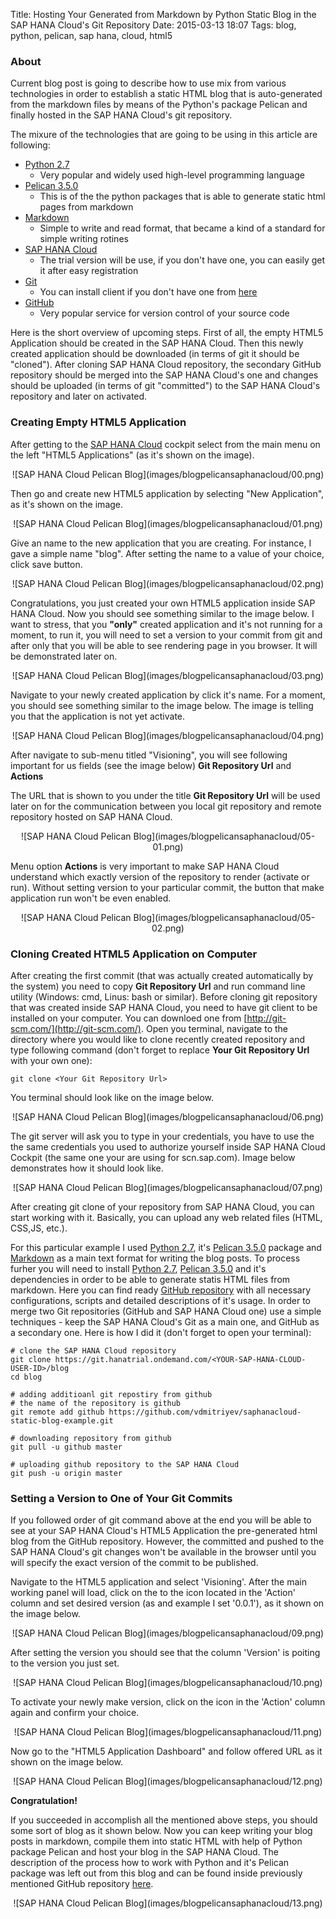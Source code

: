 Title: Hosting Your Generated from Markdown by Python Static Blog in the SAP HANA Cloud's Git Repository
Date: 2015-03-13 18:07
Tags: blog, python, pelican, sap hana, cloud, html5

### About 

Current blog post is going to describe how to use mix from various technologies in order to establish a static HTML blog that is auto-generated from the markdown files by means of the Python's package Pelican and finally hosted in the SAP HANA Cloud's git repository.

The mixure of the technologies that are going to be using in this article are following:

* [Python 2.7](https://www.python.org/)
	- Very popular and widely used high-level programming language
* [Pelican 3.5.0](http://docs.getpelican.com/en/3.5.0/) 
    - This is of the the python packages that is able to generate static html pages from markdown
* [Markdown](http://daringfireball.net/projects/markdown/syntax)
    - Simple to write and read format, that became a kind of a standard for simple writing rotines
* [SAP HANA Cloud](https://account.hanatrial.ondemand.com/)
    - The trial version will be use, if you don't have one, you can easily get it after easy registration
* [Git](http://en.wikipedia.org/wiki/Git_(software))
    - You can install client if you don't have one from [here](http://git-scm.com/)
* [GitHub](https://github.com/)
	- Very popular service for version control of your source code

Here is the short overview of upcoming steps. First of all, the empty HTML5 Application should be created in the SAP HANA Cloud. Then this newly created application should be downloaded (in terms of git it should be "cloned"). After cloning SAP HANA Cloud repository, the secondary GitHub repository should be merged into the SAP HANA Cloud's one and changes should be uploaded (in terms of git "committed") to the SAP HANA Cloud's repository and later on activated.

### Creating Empty HTML5 Application

After getting to the [SAP HANA Cloud](https://account.hanatrial.ondemand.com/) cockpit select from the main menu on the left "HTML5 Applications" (as it's shown on the image).

<center>
    ![SAP HANA Cloud Pelican Blog](images/blogpelicansaphanacloud/00.png)
</center>

Then go and create new HTML5 application by selecting "New Application", as it's shown on the image.

<center>
    ![SAP HANA Cloud Pelican Blog](images/blogpelicansaphanacloud/01.png)
</center> 

Give an name to the new application that you are creating. For instance, I gave a simple name "blog". After setting the name to a value of your choice, click save button.

<center>
    ![SAP HANA Cloud Pelican Blog](images/blogpelicansaphanacloud/02.png)
</center> 

Congratulations, you just created your own HTML5 application inside SAP HANA Cloud. Now you should see something similar to the image below. I want to stress, that you **"only"** created application and it's not running for a moment, to run it, you will need to set a version to your commit from git and after only that you will be able to see rendering page in you browser. It will be demonstrated later on.

<center>
    ![SAP HANA Cloud Pelican Blog](images/blogpelicansaphanacloud/03.png)
</center> 

Navigate to your newly created application by click it's name. For a moment, you should see something similar to the image below. The image is telling you that the application is not yet activate.

<center>
    ![SAP HANA Cloud Pelican Blog](images/blogpelicansaphanacloud/04.png)
</center> 

After navigate to sub-menu titled "Visioning", you will see following important for us fields (see the image below) **Git Repository Url** and **Actions**

The URL that is shown to you under the title **Git Repository Url** will be used later on for the communication between you local git repository and remote repository hosted on SAP HANA Cloud.
<center>
    ![SAP HANA Cloud Pelican Blog](images/blogpelicansaphanacloud/05-01.png)
</center> 

Menu option **Actions** is very important to make SAP HANA Cloud understand which exactly version of the repository to render (activate or run). Without setting version to your particular commit, the button that make application run won't be even enabled.

<center> 
    ![SAP HANA Cloud Pelican Blog](images/blogpelicansaphanacloud/05-02.png)
</center> 

### Cloning Created HTML5 Application on Computer

After creating the first commit (that was actually created automatically by the system) you need to copy **Git Repository Url** and run command line utility (Windows: cmd, Linus: bash or similar). Before cloning git repository that was created inside SAP HANA Cloud, you need to have git client to be installed on your computer. You can downloed one from [http://git-scm.com/](http://git-scm.com/). Open you terminal, navigate to the directory where you would like to clone recently created repository and type following command (don't forget to replace **Your Git Repository Url** with your own one):
```
git clone <Your Git Repository Url>
```

You terminal should look like on the image below.

<center> 
    ![SAP HANA Cloud Pelican Blog](images/blogpelicansaphanacloud/06.png)
</center> 

The git server will ask you to type in your credentials, you have to use the the same credentials you used to authorize yourself inside SAP HANA Cloud Cockpit (the same one your are using for scn.sap.com). Image below demonstrates how it should look like.

<center> 
    ![SAP HANA Cloud Pelican Blog](images/blogpelicansaphanacloud/07.png)
</center> 

After creating git clone of your repository from SAP HANA Cloud, you can start working with it. Basically, you can upload any web related files (HTML, CSS,JS, etc.).

For this particular example I used [Python 2.7](https://www.python.org/), it's [Pelican 3.5.0](http://docs.getpelican.com/en/3.5.0/) package and [Markdown](http://daringfireball.net/projects/markdown/syntax) as a main text format for writing the blog posts. To process furher you will need to install [Python 2.7](https://www.python.org/), [Pelican 3.5.0](http://docs.getpelican.com/en/3.5.0/) and it's dependencies in order to be able to generate statis HTML files from markdown. Here you can find ready [GitHub repository](https://github.com/vdmitriyev/saphanacloud-static-blog-example) with all necessary configurations, scripts and detailed descriptions of it's usage. In order to merge two Git repositories (GitHub and SAP HANA Cloud one) use a simple techniques - keep the SAP HANA Cloud's Git as a main one, and GitHub as a secondary one. Here is how I did it (don't forget to open your terminal):

```
# clone the SAP HANA Cloud repository
git clone https://git.hanatrial.ondemand.com/<YOUR-SAP-HANA-CLOUD-USER-ID>/blog
cd blog

# adding additioanl git repostiry from github 
# the name of the repository is github
git remote add github https://github.com/vdmitriyev/saphanacloud-static-blog-example.git

# downloading repository from github
git pull -u github master

# uploading github repository to the SAP HANA Cloud
git push -u origin master
```

### Setting a Version to One of Your Git Commits

If you followed order of git command above at the end you will be able to see at your SAP HANA Cloud's HTML5 Application the pre-generated html blog from the GitHub repository. However, the committed and pushed to the SAP HANA Cloud's git changes won't be available in the browser until you will specify the exact version of the commit to be published. 

Navigate to the HTML5 application and select 'Visioning'. After the main working panel will load, click on the to the icon located in the 'Action' column and set desired version (as and example I set '0.0.1'), as it shown on the image below.

<center> 
    ![SAP HANA Cloud Pelican Blog](images/blogpelicansaphanacloud/09.png)
</center> 

After setting the version you should see that the column 'Version' is poiting to the version you just set.

<center> 
    ![SAP HANA Cloud Pelican Blog](images/blogpelicansaphanacloud/10.png)
</center> 

To activate your newly make version, click on the icon in the 'Action' column again and confirm your choice.

<center> 
    ![SAP HANA Cloud Pelican Blog](images/blogpelicansaphanacloud/11.png)
</center> 

Now go to the "HTML5 Application Dashboard" and follow offered URL as it shown on the image below.

<center> 
    ![SAP HANA Cloud Pelican Blog](images/blogpelicansaphanacloud/12.png)
</center> 

**Congratulation!** 


If you succeeded in accomplish all the mentioned above steps, you should some sort of blog as it shown below. Now you can keep writing your blog posts in markdown, compile them into static HTML with help of Python package Pelican and host your blog in the SAP HANA Cloud. The description of the process how to work with Python and it's Pelican package was left out from this blog and can be found inside previously mentioned GitHub repository [here](https://github.com/vdmitriyev/saphanacloud-static-blog-example/tree/master/src-pelican).

<center> 
    ![SAP HANA Cloud Pelican Blog](images/blogpelicansaphanacloud/13.png)
</center> 